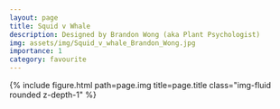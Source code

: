 ```yaml
---
layout: page
title: Squid v Whale
description: Designed by Brandon Wong (aka Plant Psychologist)
img: assets/img/Squid_v_whale_Brandon_Wong.jpg
importance: 1
category: favourite
---
```


<div class="row">
    <div class="col-sm mt-3 mt-md-0">
        {% include figure.html path=page.img title=page.title class="img-fluid rounded z-depth-1" %}
    </div>
</div>